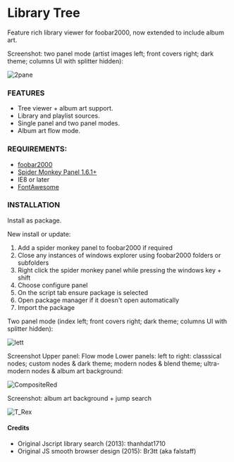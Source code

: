 # Library Tree

<!-- <img src= "https://img.shields.io/github/v/release/Wil-b/Library-Tree?include_prereleases">[![CodeFactor](https://www.codefactor.io/repository/github/wil-b/smp-scripts/badge?s=e31aef34da666a7f881d60c035843654ee451e7d)](https://www.codefactor.io/repository/github/wil-b/smp-scripts) -->

 Feature rich library viewer for foobar2000, now extended to include album art.

 <!-- Originally a library tree viewer. Now extended to include album art. -->
<!-- ![2 pane](https://user-images.githubusercontent.com/35600752/155844532-1db5521c-2304-43e6-a81a-a59430f84c9f.png) -->
<!-- ![single letter](https://user-images.githubusercontent.com/35600752/155844538-2442fdeb-43ef-4025-a2c1-c1a27f5e809e.png) -->

<!-- <kbd> <img src="https://user-images.githubusercontent.com/35600752/118013262-d73cc280-b349-11eb-9197-e3d4ba1a7e71.png"> </kbd> -->
<!-- ![2 pane beatles](https://user-images.githubusercontent.com/35600752/155882938-337d8559-2df6-4a8b-abed-87d95fe8d047.png) -->
<!-- ![Composite1](https://user-images.githubusercontent.com/35600752/155882941-a8401155-f7bd-4119-b5e5-2ea5b8695ffe.png) -->

Screenshot: two panel mode (artist images left; front covers right; dark theme; columns UI with splitter hidden):

![2pane](https://user-images.githubusercontent.com/35600752/155884212-9bea1326-3430-46a4-a86e-3bc4b09e4dd4.png)
<!-- ![singlecolumn](https://user-images.githubusercontent.com/35600752/155884609-e09023e0-15df-4051-aaa1-efa47cd9cdb3.png) -->

<!-- ![lettercolumn](https://user-images.githubusercontent.com/35600752/155883922-dfe94505-007e-47a3-b515-e7bd7c5994c9.png) -->
<!-- ![CompositeRearless](https://user-images.githubusercontent.com/35600752/155882942-b18a7a24-60b4-4b33-b2f3-b86a1dff4ff2.png) -->

<!-- ![single letter](https://user-images.githubusercontent.com/35600752/155882935-78e7e145-e33a-495c-8f14-dd23161566ae.png) -->
<!-- ![letter](https://user-images.githubusercontent.com/35600752/155883692-f6fd516b-ec79-47d3-b9a2-c3239a09758a.png) -->

 <!-- ![singleletter](https://user-images.githubusercontent.com/35600752/155883488-c88c7200-97d6-451e-bed9-1710f488cec1.png) -->

 
 ### FEATURES
- Tree viewer + album art support.
- Library and playlist sources.
- Single panel and two panel modes.
- Album art flow mode.

### REQUIREMENTS:
- [foobar2000](https://www.foobar2000.org)
- [Spider Monkey Panel 1.6.1+](https://www.foobar2000.org/components)
- IE8 or later
- [FontAwesome](https://github.com/FortAwesome/Font-Awesome/blob/fa-4/fonts/fontawesome-webfont.ttf?raw=true)

### INSTALLATION
Install as package.

New install or update:
1) Add a spider monkey panel to foobar2000 if required
2) Close any instances of windows explorer using foobar2000 folders or subfolders
3) Right click the spider monkey panel while pressing the windows key + shift
4) Choose configure panel
5) On the script tab ensure package is selected
6) Open package manager if it doesn't open automatically
7) Import the package

<!-- ![single letter](https://user-images.githubusercontent.com/35600752/155882935-78e7e145-e33a-495c-8f14-dd23161566ae.png) -->

Two panel mode (index left; front covers right; dark theme; columns UI with splitter hidden):

![lett](https://user-images.githubusercontent.com/35600752/155883811-6913f1dc-74c7-4e0e-b811-86fcd90f7260.png)

Screenshot
Upper panel: Flow mode
Lower panels: left to right: classsical nodes; custom nodes & dark theme; modern nodes & blend theme; ultra-modern nodes & album art background:

![CompositeRed](https://user-images.githubusercontent.com/35600752/155882945-a1b344e8-5a88-49b9-95b8-c87eb4cb3d74.png)

<!-- ![CompositeRearless](https://user-images.githubusercontent.com/35600752/155882942-b18a7a24-60b4-4b33-b2f3-b86a1dff4ff2.png) -->
<!-- ![2 pane beatles](https://user-images.githubusercontent.com/35600752/155882938-337d8559-2df6-4a8b-abed-87d95fe8d047.png) -->

Screenshot: album art background + jump search

![T_Rex](https://user-images.githubusercontent.com/35600752/118255885-b5a41e00-b4a4-11eb-8f19-7a24e5215463.png)

#### Credits
- Original Jscript library search (2013): thanhdat1710
- Original JS smooth browser design (2015): Br3tt (aka falstaff)

